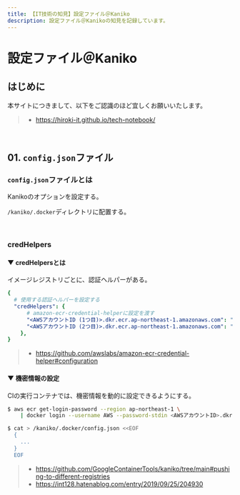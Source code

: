```yaml
---
title: 【IT技術の知見】設定ファイル＠Kaniko
description: 設定ファイル＠Kanikoの知見を記録しています。
---
```


# 設定ファイル＠Kaniko

## はじめに

本サイトにつきまして、以下をご認識のほど宜しくお願いいたします。

> - https://hiroki-it.github.io/tech-notebook/

<br>

## 01. `config.json`ファイル

### `config.json`ファイルとは

Kanikoのオプションを設定する。

`/kaniko/.docker`ディレクトリに配置する。

<br>

### credHelpers

#### ▼ credHelpersとは

イメージレジストリごとに、認証ヘルパーがある。

```yaml
{
  # 使用する認証ヘルパーを設定する
  "credHelpers": {
      # amazon-ecr-credential-helperに設定を渡す
      "<AWSアカウントID (1つ目)>.dkr.ecr.ap-northeast-1.amazonaws.com": "ecr-login",
      "<AWSアカウントID (2つ目)>.dkr.ecr.ap-northeast-1.amazonaws.com": "ecr-login",
    },
}
```

> - https://github.com/awslabs/amazon-ecr-credential-helper#configuration

#### ▼ 機密情報の設定

CIの実行コンテナでは、機密情報を動的に設定できるようにする。

```bash
$ aws ecr get-login-password --region ap-northeast-1 \
    | docker login --username AWS --password-stdin <AWSアカウントID>.dkr.ecr.ap-northeast-1.amazonaws.com

$ cat > /kaniko/.docker/config.json <<EOF
  {
    ...
  }
  EOF
```

> - https://github.com/GoogleContainerTools/kaniko/tree/main#pushing-to-different-registries
> - https://int128.hatenablog.com/entry/2019/09/25/204930

<br>
